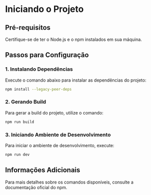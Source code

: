 # Iniciando o Projeto

## Pré-requisitos

Certifique-se de ter o Node.js e o npm instalados em sua máquina.

## Passos para Configuração

### 1. Instalando Dependências

Execute o comando abaixo para instalar as dependências do projeto:

```bash
npm install --legacy-peer-deps
```

### 2. Gerando Build

Para gerar a build do projeto, utilize o comando:

```bash
npm run build
```

### 3. Iniciando Ambiente de Desenvolvimento

Para iniciar o ambiente de desenvolvimento, execute:

```bash
npm run dev
```

## Informações Adicionais

Para mais detalhes sobre os comandos disponíveis, consulte a documentação oficial do npm.
